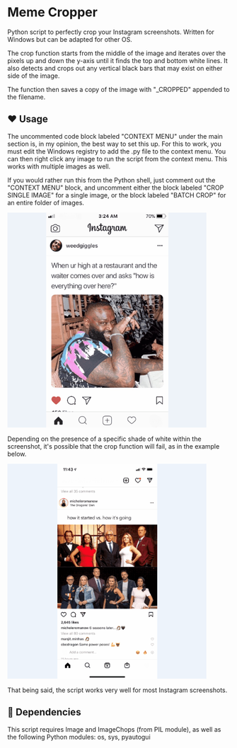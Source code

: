 # Meme Cropper
Python script to perfectly crop your Instagram screenshots. Written for Windows but can be adapted for other OS.

The crop function starts from the middle of the image and iterates over the pixels up and down the y-axis until it finds the top and bottom white lines. It also detects and crops out any vertical black bars that may exist on either side of the image.

The function then saves a copy of the image with "_CROPPED" appended to the filename.

## :heart: Usage

The uncommented code block labeled "CONTEXT MENU" under the main section is, in my opinion, the best way to set this up. For this to work, you must edit the Windows registry to add the .py file to the context menu. You can then right click any image to run the script from the context menu. This works with multiple images as well.

If you would rather run this from the Python shell, just comment out the "CONTEXT MENU" block, and uncomment either the block labeled "CROP SINGLE IMAGE" for a single image, or the block labeled "BATCH CROP" for an entire folder of images.


![memeCrop.gif](img/memeCrop.gif)


Depending on the presence of a specific shade of white within the screenshot, it's possible that the crop function will fail, as in the example below.


![memeCropError.gif](img/memeCropError.gif)


That being said, the script works very well for most Instagram screenshots.

## :snake: Dependencies

This script requires Image and ImageChops (from PIL module), as well as the following Python modules:  os, sys, pyautogui
